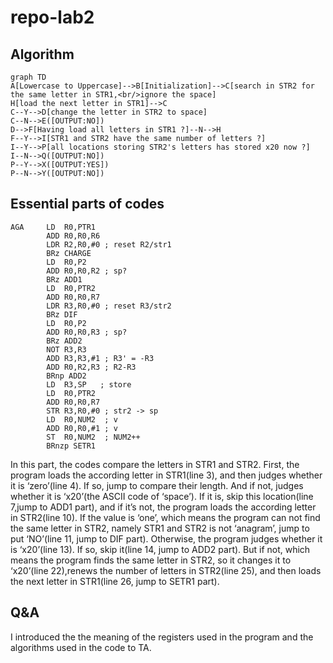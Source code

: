 # repo-lab2

## Algorithm

```mermaid
graph TD
A[Lowercase to Uppercase]-->B[Initialization]-->C[search in STR2 for the same letter in STR1,<br/>ignore the space]
H[load the next letter in STR1]-->C
C--Y-->D[change the letter in STR2 to space]
C--N-->E([OUTPUT:NO])
D-->F[Having load all letters in STR1 ?]--N-->H
F--Y-->I[STR1 and STR2 have the same number of letters ?]
I--Y-->P[all locations storing STR2's letters has stored x20 now ?]
I--N-->Q([OUTPUT:NO])
P--Y-->X([OUTPUT:YES])
P--N-->Y([OUTPUT:NO])
```



## Essential parts of codes

```assembly
AGA     LD  R0,PTR1
        ADD R0,R0,R6
        LDR R2,R0,#0 ; reset R2/str1
        BRz CHARGE
        LD  R0,P2
        ADD R0,R0,R2 ; sp?
        BRz ADD1
        LD  R0,PTR2
        ADD R0,R0,R7
        LDR R3,R0,#0 ; reset R3/str2
        BRz DIF
        LD  R0,P2
        ADD R0,R0,R3 ; sp?
        BRz ADD2
        NOT R3,R3
        ADD R3,R3,#1 ; R3' = -R3
        ADD R0,R2,R3 ; R2-R3
        BRnp ADD2
        LD  R3,SP   ; store
        LD  R0,PTR2
        ADD R0,R0,R7
        STR R3,R0,#0 ; str2 -> sp
        LD  R0,NUM2  ; v
        ADD R0,R0,#1 ; v
        ST  R0,NUM2  ; NUM2++
        BRnzp SETR1
```

In this part, the codes compare the letters in STR1 and STR2.
First, the program loads the according letter in STR1(line 3), and then judges whether it is ‘zero’(line 4). If so, jump to compare their length. And if not, judges whether it is ‘x20’(the ASCII code of ‘space’). If it is, skip this location(line 7,jump to ADD1 part), and if it’s not, the program loads the according letter in STR2(line 10).
If the value is ‘one’, which means the program can not find the same letter in STR2, namely STR1 and STR2 is not ‘anagram’, jump to put ‘NO’(line 11, jump to DIF part). Otherwise, the program judges whether it is ‘x20’(line 13). If so, skip it(line 14, jump to ADD2 part). But if not, which means the program finds the same letter in STR2, so it changes it to ‘x20’(line 22),renews the number of letters in STR2(line 25), and then loads the next letter in STR1(line 26, jump to SETR1 part).

## Q&A

I introduced the the meaning of the registers used in the program and the algorithms used in the code to TA. 